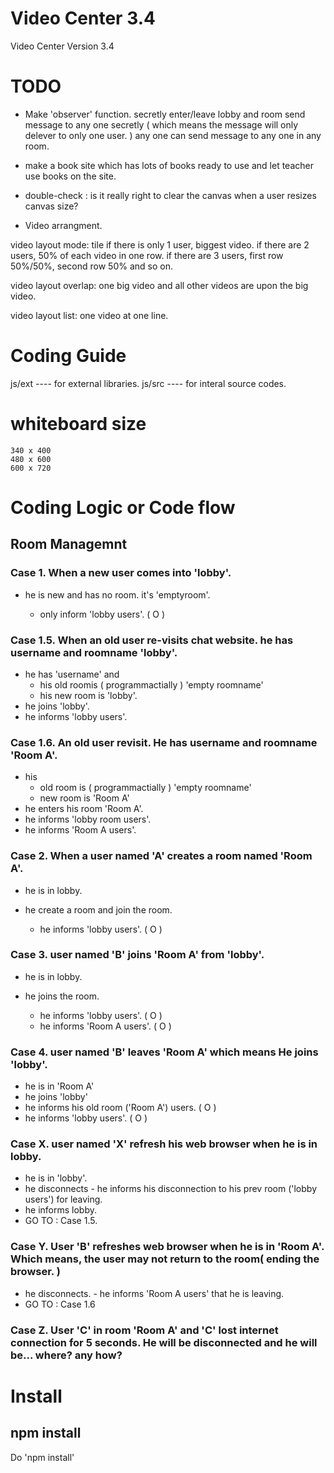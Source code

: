 # Video Center 3.4


Video Center Version 3.4


# TODO

* Make 'observer' function.
    secretly enter/leave lobby and room
    send message to any one secretly ( which means the message will only delever to only one user. )
        any one can send message to any one in any room.

* make a book site which has lots of books ready to use and let teacher use books on the site.

* double-check : is it really right to clear the canvas when a user resizes canvas size?

* Video arrangment.

video layout mode: tile
if there is only 1 user, biggest video.
if there are 2 users, 50% of each video in one row.
if there are 3 users, first row 50%/50%, second row 50% and so on.

video layout overlap:
one big video and all other videos are upon the big video.

video layout list:
one video at one line.



# Coding Guide

js/ext  ---- for external libraries.
js/src  ---- for interal source codes.



# whiteboard size

    340 x 400
    480 x 600
    600 x 720


# Coding Logic or Code flow

## Room Managemnt

### Case 1. When a new user comes into 'lobby'.

* he is new and has no room. it's 'emptyroom'.

    * only inform 'lobby users'. ( O )

### Case 1.5. When an old user re-visits chat website. he has username and roomname 'lobby'.

* he has 'username' and
    * his old roomis ( programmactially ) 'empty roomname'
    * his new room is 'lobby'.
* he joins 'lobby'.
* he informs 'lobby users'.


### Case 1.6. An old user revisit. He has username and roomname 'Room A'.

* his
    * old room is ( programmactially ) 'empty roomname'
    * new room is 'Room A'
* he enters his room 'Room A'.
* he informs 'lobby room users'.
* he informs 'Room A users'.


### Case 2. When a user named 'A' creates a room named 'Room A'.

* he is in lobby.
* he create a room and join the room.

    * he informs 'lobby users'. ( O )

### Case 3. user named 'B' joins 'Room A' from 'lobby'.

* he is in lobby.
* he joins the room.

    * he informs 'lobby users'. ( O )
    * he informs 'Room A users'. ( O )


### Case 4. user named 'B' leaves 'Room A' which means He joins 'lobby'.

* he is in 'Room A'
* he joins 'lobby'
* he informs his old room ('Room A') users. ( O )
* he informs 'lobby users'. ( O )


### Case X. user named 'X' refresh his web browser when he is in lobby.

* he is in 'lobby'.
* he disconnects - he informs his disconnection to his prev room ('lobby users') for leaving.
* he informs lobby.
* GO TO : Case 1.5.



### Case Y. User 'B' refreshes web browser when he is in 'Room A'. Which means, the user may not return to the room( ending the browser. )
* he disconnects. - he informs 'Room A users' that he is leaving.
* GO TO : Case 1.6





### Case Z. User 'C' in room 'Room A' and 'C' lost internet connection for 5 seconds. He will be disconnected and he will be... where? any how?



# Install

## npm install

Do 'npm install'


